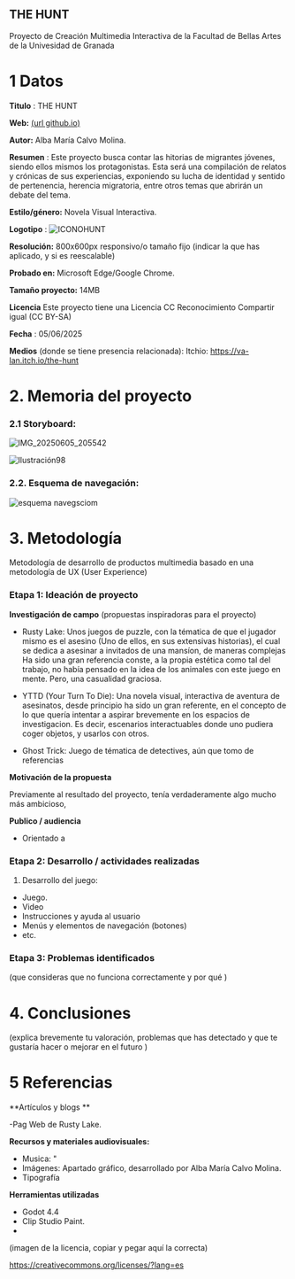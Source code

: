 ## THE HUNT 

Proyecto de Creación Multimedia Interactiva de la  Facultad de Bellas Artes de la Univesidad de Granada



# 1 Datos 



**Titulo** : THE HUNT

**Web:**   [(url github.io)](https://github.com/Va-lan-art/THE-HUNT)

**Autor:**  Alba María Calvo Molina. 

**Resumen** : Este proyecto busca contar las hitorias de migrantes jóvenes, siendo ellos mismos los protagonistas. Esta será una compilación de relatos y crónicas de sus experiencias, exponiendo su lucha de identidad y sentido de pertenencia, herencia migratoria, entre otros temas que abrirán un debate del tema.

**Estilo/género:**  Novela Visual Interactiva.

**Logotipo** : ![ICONOHUNT](https://github.com/user-attachments/assets/76417be4-4353-4f44-a77f-d6d472846986)

**Resolución:** 800x600px responsivo/o tamaño fijo (indicar la que has aplicado, y si es reescalable)

**Probado en:**  Microsoft Edge/Google Chrome.

**Tamaño proyecto:** 14MB 

**Licencia** Este proyecto tiene una Licencia CC Reconocimiento Compartir igual (CC BY-SA)

**Fecha** : 05/06/2025

**Medios** (donde se tiene presencia relacionada):
Itchio: https://va-lan.itch.io/the-hunt

# 2. Memoria del proyecto 

### 2.1 Storyboard: 
![IMG_20250605_205542](https://github.com/user-attachments/assets/e30c7dae-efce-4fb7-8d4a-5f77cd720930)

![Ilustración98](https://github.com/user-attachments/assets/8ab3ef7c-bd25-4778-8bc2-e190c2c984f0)



### 2.2. Esquema de navegación:
![esquema navegsciom](https://github.com/user-attachments/assets/13b51459-95b4-466b-b4f1-15e8a2469366)



# 3. Metodología

Metodología de desarrollo de productos multimedia basado en una metodología de UX (User Experience)



### Etapa 1: Ideación de proyecto

**Investigación de campo** (propuestas inspiradoras para el proyecto)

- Rusty Lake: Unos juegos de puzzle, con la tématica de que el jugador mismo es el asesino (Uno de ellos, en sus extensivas historias), el cual se dedica a asesinar a invitados de una mansíon, de maneras complejas
Ha sido una gran referencia conste, a la propia estética como tal del trabajo, no había pensado en la idea de los animales con este juego en mente.
 Pero, una casualidad graciosa.

- YTTD (Your Turn To Die): Una novela visual, interactiva de aventura de asesinatos,
desde principio ha sido un gran referente, en el concepto de lo que quería intentar a aspirar brevemente en los espacios de investigacion.
Es decir, escenarios interactuables donde uno pudiera coger objetos, y usarlos con otros.

- Ghost Trick: Juego de tématica de detectives, aún que tomo de referencias 


**Motivación de la propuesta** 

Previamente al resultado del proyecto, tenía verdaderamente algo mucho más ambicioso, 



**Publico / audiencia**

- Orientado a 





### Etapa 2: Desarrollo / actividades realizadas

1. Desarrollo del juego:

- Juego. 
- Video 
- Instrucciones y ayuda al usuario 
- Menús y elementos de navegación (botones)
- etc.



### Etapa 3: Problemas identificados

(que consideras que no  funciona correctamente y por qué )



# 4. Conclusiones 

(explica brevemente tu valoración, problemas que has detectado y que te gustaría hacer o mejorar en el futuro )







# 5 Referencias 

**Artículos y blogs ** 

-Pag Web de Rusty Lake. 

**Recursos y materiales audiovisuales:**

* Musica:
"
* Imágenes:  Apartado gráfico, desarrollado por Alba María Calvo Molina. 
* Tipografía

**Herramientas utilizadas**

- Godot 4.4
- Clip Studio Paint.
- 



(imagen de la licencia, copiar y pegar aquí la correcta)

https://creativecommons.org/licenses/?lang=es
